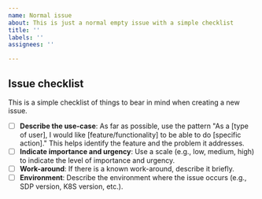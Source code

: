 ```yaml
---
name: Normal issue
about: This is just a normal empty issue with a simple checklist
title: ''
labels: ''
assignees: ''

---
```


## Issue checklist

This is a simple checklist of things to bear in mind when creating a new issue.

- [ ] **Describe the use-case**: As far as possible, use the pattern "As a [type of user], I would like [feature/functionality] to be able to do [specific action]." This helps identify the feature and the problem it addresses.
- [ ] **Indicate importance and urgency**: Use a scale (e.g., low, medium, high) to indicate the level of importance and urgency.
- [ ] **Work-around**: If there is a known work-around, describe it briefly.
- [ ] **Environment**: Describe the environment where the issue occurs (e.g., SDP version, K8S version, etc.).
